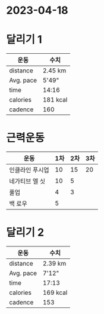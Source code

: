 # 2023-04-18

# 달리기 1
|운동|수치|
|---|---|
|distance|2.45 km|
|Avg. pace| 5'49"|
|time|14:16|
|calories|181 kcal|
|cadence|160|

# 근력운동
|운동|1차 |2차|3차|
|---|---|---|---|
|인클라인 푸시업|10|15|20|
|네가티브 엘 싯|10| 5||
|풀업| 4|3||
|백 로우|5|||

# 달리기 2
|운동|수치|
|---|---|
|distance|2.39 km|
|Avg. pace| 7'12"|
|time|17:13|
|calories|169 kcal|
|cadence|153|

